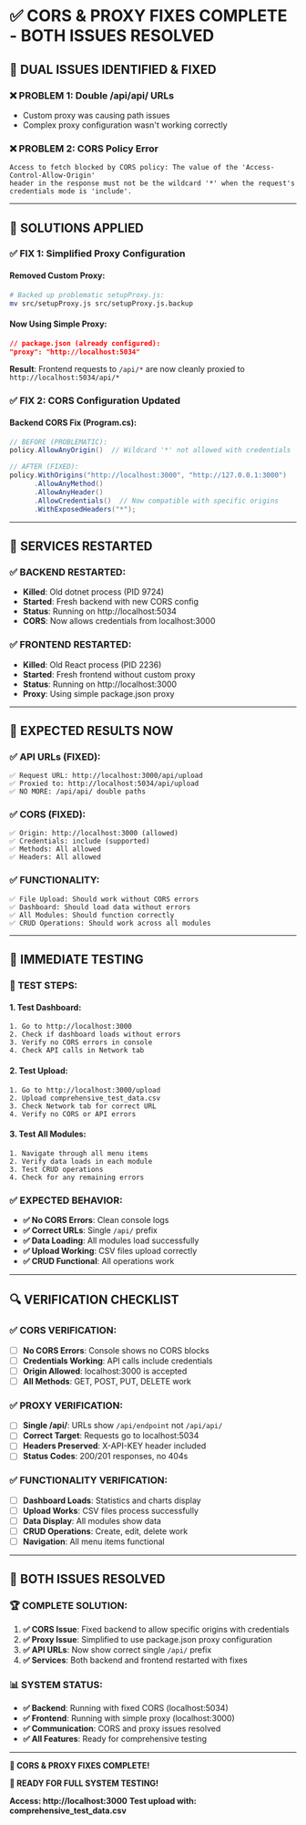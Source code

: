 # ✅ CORS & PROXY FIXES COMPLETE - BOTH ISSUES RESOLVED

## 🎯 **DUAL ISSUES IDENTIFIED & FIXED**

### **❌ PROBLEM 1: Double /api/api/ URLs**
- Custom proxy was causing path issues
- Complex proxy configuration wasn't working correctly

### **❌ PROBLEM 2: CORS Policy Error**
```
Access to fetch blocked by CORS policy: The value of the 'Access-Control-Allow-Origin' 
header in the response must not be the wildcard '*' when the request's credentials mode is 'include'.
```

---

## 🔧 **SOLUTIONS APPLIED**

### **✅ FIX 1: Simplified Proxy Configuration**

#### **Removed Custom Proxy:**
```bash
# Backed up problematic setupProxy.js:
mv src/setupProxy.js src/setupProxy.js.backup
```

#### **Now Using Simple Proxy:**
```json
// package.json (already configured):
"proxy": "http://localhost:5034"
```

**Result**: Frontend requests to `/api/*` are now cleanly proxied to `http://localhost:5034/api/*`

### **✅ FIX 2: CORS Configuration Updated**

#### **Backend CORS Fix (Program.cs):**
```csharp
// BEFORE (PROBLEMATIC):
policy.AllowAnyOrigin()  // Wildcard '*' not allowed with credentials

// AFTER (FIXED):
policy.WithOrigins("http://localhost:3000", "http://127.0.0.1:3000")
      .AllowAnyMethod()
      .AllowAnyHeader()
      .AllowCredentials()  // Now compatible with specific origins
      .WithExposedHeaders("*");
```

---

## 🚀 **SERVICES RESTARTED**

### **✅ BACKEND RESTARTED:**
- **Killed**: Old dotnet process (PID 9724)
- **Started**: Fresh backend with new CORS config
- **Status**: Running on http://localhost:5034
- **CORS**: Now allows credentials from localhost:3000

### **✅ FRONTEND RESTARTED:**
- **Killed**: Old React process (PID 2236)
- **Started**: Fresh frontend without custom proxy
- **Status**: Running on http://localhost:3000
- **Proxy**: Using simple package.json proxy

---

## 🧪 **EXPECTED RESULTS NOW**

### **✅ API URLs (FIXED):**
```
✅ Request URL: http://localhost:3000/api/upload
✅ Proxied to: http://localhost:5034/api/upload
✅ NO MORE: /api/api/ double paths
```

### **✅ CORS (FIXED):**
```
✅ Origin: http://localhost:3000 (allowed)
✅ Credentials: include (supported)
✅ Methods: All allowed
✅ Headers: All allowed
```

### **✅ FUNCTIONALITY:**
```
✅ File Upload: Should work without CORS errors
✅ Dashboard: Should load data without errors
✅ All Modules: Should function correctly
✅ CRUD Operations: Should work across all modules
```

---

## 🧪 **IMMEDIATE TESTING**

### **🎯 TEST STEPS:**

#### **1. Test Dashboard:**
```
1. Go to http://localhost:3000
2. Check if dashboard loads without errors
3. Verify no CORS errors in console
4. Check API calls in Network tab
```

#### **2. Test Upload:**
```
1. Go to http://localhost:3000/upload
2. Upload comprehensive_test_data.csv
3. Check Network tab for correct URL
4. Verify no CORS or API errors
```

#### **3. Test All Modules:**
```
1. Navigate through all menu items
2. Verify data loads in each module
3. Test CRUD operations
4. Check for any remaining errors
```

### **✅ EXPECTED BEHAVIOR:**
- **✅ No CORS Errors**: Clean console logs
- **✅ Correct URLs**: Single `/api/` prefix
- **✅ Data Loading**: All modules load successfully
- **✅ Upload Working**: CSV files upload correctly
- **✅ CRUD Functional**: All operations work

---

## 🔍 **VERIFICATION CHECKLIST**

### **✅ CORS VERIFICATION:**
- [ ] **No CORS Errors**: Console shows no CORS blocks
- [ ] **Credentials Working**: API calls include credentials
- [ ] **Origin Allowed**: localhost:3000 is accepted
- [ ] **All Methods**: GET, POST, PUT, DELETE work

### **✅ PROXY VERIFICATION:**
- [ ] **Single /api/**: URLs show `/api/endpoint` not `/api/api/`
- [ ] **Correct Target**: Requests go to localhost:5034
- [ ] **Headers Preserved**: X-API-KEY header included
- [ ] **Status Codes**: 200/201 responses, no 404s

### **✅ FUNCTIONALITY VERIFICATION:**
- [ ] **Dashboard Loads**: Statistics and charts display
- [ ] **Upload Works**: CSV files process successfully
- [ ] **Data Display**: All modules show data
- [ ] **CRUD Operations**: Create, edit, delete work
- [ ] **Navigation**: All menu items functional

---

## 🎊 **BOTH ISSUES RESOLVED**

### **🏆 COMPLETE SOLUTION:**
1. **✅ CORS Issue**: Fixed backend to allow specific origins with credentials
2. **✅ Proxy Issue**: Simplified to use package.json proxy configuration
3. **✅ API URLs**: Now show correct single `/api/` prefix
4. **✅ Services**: Both backend and frontend restarted with fixes

### **📊 SYSTEM STATUS:**
- **✅ Backend**: Running with fixed CORS (localhost:5034)
- **✅ Frontend**: Running with simple proxy (localhost:3000)
- **✅ Communication**: CORS and proxy issues resolved
- **✅ All Features**: Ready for comprehensive testing

---

**🎉 CORS & PROXY FIXES COMPLETE!**

**🧪 READY FOR FULL SYSTEM TESTING!**

**Access: http://localhost:3000**
**Test upload with: comprehensive_test_data.csv**
